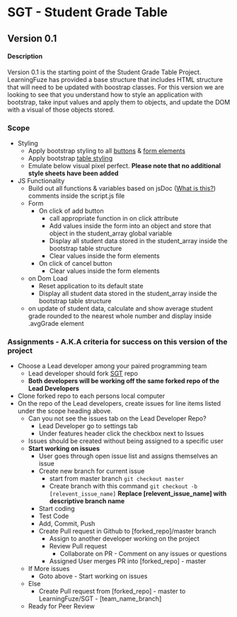 # SGT - Student Grade Table

## Version 0.1
#### Description
Version 0.1 is the starting point of the Student Grade Table Project. LearningFuze has provided a base structure that
includes HTML structure that will need to be updated with boostrap classes. For this version we are looking to see that you
understand how to style an application with bootstrap, take input values and apply them to objects, and update the DOM
with a visual of those objects stored.
### Scope
- Styling
    - Apply bootstrap styling to all <a href="http://getbootstrap.com/css/#buttons">buttons</a> & <a href="http://getbootstrap.com/css/#forms" target="_blank">form elements</a>
    - Apply bootstrap <a href="http://getbootstrap.com/css/#tables" target="_blank">table styling</a>
    - Emulate below visual pixel perfect. <b>Please note that no additional style sheets have been added</b>
- JS Functionality
    - Build out all functions & variables based on jsDoc (<a href="https://en.wikipedia.org/wiki/JSDoc" target="_blank">What is this?</a>) comments inside the script.js file
    - Form
        - On click of add button
            - call appropriate function in on click attribute
            - Add values inside the form into an object and store that object in the student_array global variable
            - Display all student data stored in the student_array inside the bootstrap table structure
            - Clear values inside the form elements
        - On click of cancel button
            - Clear values inside the form elements
    - on Dom Load
        - Reset application to its default state
        - Display all student data stored in the student_array inside the bootstrap table structure
    - on update of student data, calculate and show average student grade rounded to the nearest whole number and display inside .avgGrade element

### Assignments - A.K.A criteria for success on this version of the project
- Choose a Lead developer among your paired programming team
    - Lead developer should fork <a href="https://github.com/Learning-Fuze/SGT">SGT</a> repo
    - <b>Both developers will be working off the same forked repo of the Lead Developers</b>
- Clone forked repo to each persons local computer
- On the repo of the Lead developers, create issues for line items listed under the scope heading above.
    - Can you not see the issues tab on the Lead Developer Repo?
        - Lead Developer go to settings tab
        - Under features header click the checkbox next to Issues
    - Issues should be created without being assigned to a specific user
    - <b>Start working on issues</b>
        - User goes through open issue list and assigns themselves an issue
        - Create new branch for current issue
            - start from master branch `git checkout master`
            - Create branch with this command `git checkout -b [relevent_issue_name]` <b>Replace [relevent_issue_name] with descriptive branch name</b>
        - Start coding
        - Test Code
        - Add, Commit, Push
        - Create Pull request in Github to [forked_repo]/master branch
            - Assign to another developer working on the project
            - Review Pull request
                - Collaborate on PR - Comment on any issues or questions
            - Assigned User merges PR into [forked_repo] - master
    - If More issues
        - Goto above - Start working on issues
    - Else
        - Create Pull request from [forked_repo] - master to LearningFuze/SGT - [team_name_branch]
    - Ready for Peer Review
     


